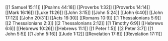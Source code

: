 [[1 Samuel 15:11]]
[[Psalms 44:18]]
[[Proverbs 1:32]]
[[Proverbs 14:14]]
[[Mark 16:16]]
[[Luke 11:26]]
[[John 3:15]]
[[John 5:24]]
[[John 6:40]]
[[John 17:12]]
[[John 20:31]]
[[Acts 16:30]]
[[Romans 10:9]]
[[1 Thessalonians 5:9]]
[[2 Thessalonians 2:3]]
[[2 Thessalonians 2:12]]
[[1 Timothy 6:9]]
[[Hebrews 6:6]]
[[Hebrews 10:26]]
[[Hebrews 11:1]]
[[1 Peter 1:5]]
[[2 Peter 3:7]]
[[1 John 5:5]]
[[1 John 5:16]]
[[Jude 1:12]]
[[Revelation 17:8]]
[[Revelation 17:11]]
